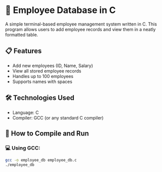 # 🧾 Employee Database in C

A simple terminal-based employee management system written in C. This program allows users to add employee records and view them in a neatly formatted table.

## 📋 Features

- Add new employees (ID, Name, Salary)
- View all stored employee records
- Handles up to 100 employees
- Supports names with spaces

## 🛠️ Technologies Used

- Language: C
- Compiler: GCC (or any standard C compiler)

## 🚀 How to Compile and Run

### 💻 Using GCC:

```bash
gcc -o employee_db employee_db.c
./employee_db
